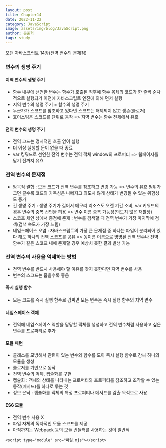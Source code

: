 ```yaml
---
layout: post
title: Chapter14
date: 2022-11-22
category: JavaScript
image: assets/img/blog/JavaScript.png
author: 문준혁
tags: study
---
```


모던 자바스크립트 14장(전역 변수의 문제점)

### 변수의 생명 주기

#### 지역 변수의 생명 주기

* 함수 내부에 선언한 변수는 함수가 호출된 직후에 함수 몸체의 코드가 한 줄씩 순차적으로 실행되기 이전에 자바스크립트 엔진에 의해 먼저 실행
* 지역 변수의 생명 주기 = 함수의 생명 주기
* 누군가가 스코프를 참조하고 있다면 스코프는 해제되지 않고 생존(클로저)
* 호이스팅은 스코프를 단위로 동작 => 지역 변수는 함수 전체에서 유효

#### 전역 변수의 생명 주기

* 전역 코드는 명시적인 호출 없이 실행
* 더 이상 실행할 문이 없을 때 종료
* var 킹둬드로 선언한 전역 변수는 전역 객체 window의 프로퍼티 => 웹페이지를 닫기 전까지 유효

### 전역 변수의 문제점

* 암묵적 결합 : 모든 코드가 전역 변수를 참조하고 변경 가능 => 변수의 유효 범위가 크면 클수록 코드의 가독성은 나빠지고 의도치 않게 상태가 변경될 수 있는 위험성도 증가
* 긴 생명 주기 : 생명 주기가 길어서 메모리 리소스도 오랜 기간 소비, var 키워드의 경우 변수의 중복 선언을 허용 => 변수 이름 중복 가능성(의도치 않은 재할당)
* 스코프 체인 상에서 종점에 존재 : 변수를 검색할 때 전역 변수가 가장 마지막에 검색(검색 속도가 가장 느림)
* 네임스페이스 오염 : 자바스크립트의 가장 큰 문제점 중 하나는 파일이 분리되어 있다 해도 하나의 전역 스코프를 공유 => 동이름 이름으로 명명된 전역 변수나 전역 함수가 같은 스코프 내에 존재할 경우 예상치 못한 결과 발생 가능

### 전역 변수의 사용을 억제하는 방법

* 전역 변수를 반드시 사용해야 할 이유를 찾지 못한다면 지역 변수를 사용
* 변수의 스코프는 좁을수록 좋음

#### 즉시 실행 함수

* 모든 코드를 즉시 실행 함수로 감싸면 모든 변수는 즉시 실행 함수의 지역 변수

#### 네임스페이스 객체

* 전역에 네임스페이스 역할을 담당할 객체를 생성하고 전역 변수처럼 사용하고 싶은 변수를 프로퍼티로 추가

#### 모듈 패턴
* 클래스를 모방해서 관련이 있는 변수와 함수를 모아 즉시 실행 함수로 감싸 하나의 모듈을 생성
* 클로저를 기반으로 동작
* 전역 변수의 억제, 캡슐화를 구현
* 캡슐화 : 객체의 상태를 나타내는 프로퍼티와 프로퍼티를 참조하고 조작할 수 있는 동작(메서드)를 하나로 묶는 것
* 정보 은닉 : 캡슐화를 객체의 특정 프로퍼티나 메서드를 감출 목적으로 사용

#### ES6 모듈

* 전역 변수 사용 X
* 파일 자체의 독자적인 모듈 스코프를 제공
* 아직까지는 Webpack 등의 모듈 번들러를 사용하는 것이 일반적

```
<script type="module" src="파일.mjs"></script>
```

